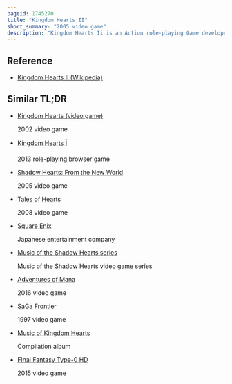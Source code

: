 ```yaml
---
pageid: 1745270
title: "Kingdom Hearts II"
short_summary: "2005 video game"
description: "Kingdom Hearts Ii is an Action role-playing Game developed by square Enix in Collaboration with buena Vista Games for Playstation 2's Gaming Platform. The Game is a Sequel to Kingdom Hearts, and like the original Game, combines Characters and Settings from Disney Films with those of Square Enix's Final Fantasy Series. An expanded Re-Release of the Game featuring new and additional Content Kingdom Hearts ii final Mix was released in March 2007 exclusively in Japan. The final Mix Version of the Game was later remastered in High-Definition and released globally as Part of Kingdom Hearts hd 2. 5 remix Collection for the Playstation 3 Playstation 4 Xbox one Windows and nintendo Switch."
---
```


## Reference

- [Kingdom Hearts II (Wikipedia)](https://en.wikipedia.org/?curid=1745270)

## Similar TL;DR

- [Kingdom Hearts (video game)](/tldr/en/kingdom-hearts-video-game)

  2002 video game

- [Kingdom Hearts Ï](/tldr/en/kingdom-hearts)

  2013 role-playing browser game

- [Shadow Hearts: From the New World](/tldr/en/shadow-hearts-from-the-new-world)

  2005 video game

- [Tales of Hearts](/tldr/en/tales-of-hearts)

  2008 video game

- [Square Enix](/tldr/en/square-enix)

  Japanese entertainment company

- [Music of the Shadow Hearts series](/tldr/en/music-of-the-shadow-hearts-series)

  Music of the Shadow Hearts video game series

- [Adventures of Mana](/tldr/en/adventures-of-mana)

  2016 video game

- [SaGa Frontier](/tldr/en/saga-frontier)

  1997 video game

- [Music of Kingdom Hearts](/tldr/en/music-of-kingdom-hearts)

  Compilation album

- [Final Fantasy Type-0 HD](/tldr/en/final-fantasy-type-0-hd)

  2015 video game
